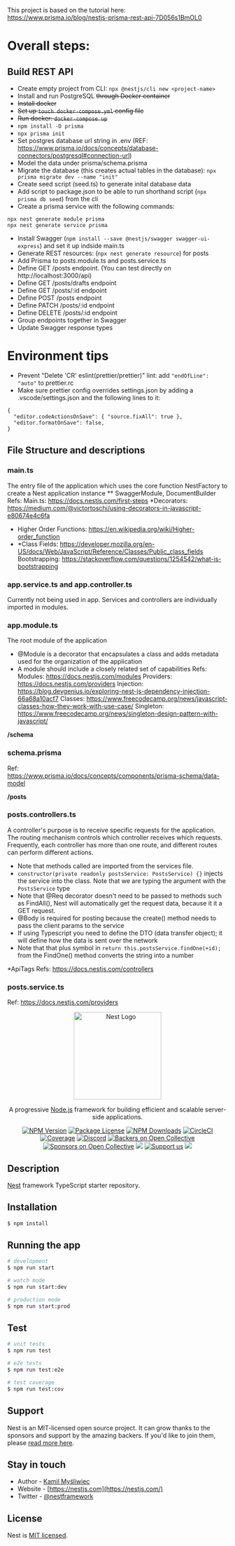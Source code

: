 This project is based on the tutorial here: https://www.prisma.io/blog/nestjs-prisma-rest-api-7D056s1BmOL0

# Overall steps:
## Build REST API
- Create empty project from CLI: `npx @nestjs/cli new <project-name>`
- Install and run PostgreSQL ~~through Docker container~~
- ~~Install docker~~
- ~~Set up `touch docker-compose.yml` config file~~
- ~~Run docker: `docker-compose up`~~
- `npm install -D prisma`
- `npx prisma init`
- Set postgres database url string in .env (REF: https://www.prisma.io/docs/concepts/database-connectors/postgresql#connection-url)
- Model the data under prisma/schema.prisma
- Migrate the database (this creates actual tables in the database): `npx prisma migrate dev --name "init"`
- Create seed script (seed.ts) to generate inital database data
- Add script to package.json to be able to run shorthand script (`npx prisma db seed`) from the cli
- Create a prisma service with the following commands:
```
npx nest generate module prisma
npx nest generate service prisma
```
- Install Swagger (`npm install --save @nestjs/swagger swagger-ui-express`) and set it up indside main.ts
- Generate REST resources: (`npx nest generate resource`) for posts
- Add Prisma to posts.module.ts and posts.service.ts
- Define GET /posts endpoint. (You can test directly on http://localhost:3000/api)
- Define GET /posts/drafts endpoint
- Define GET /posts/:id endpoint
- Define POST /posts endpoint
- Define PATCH /posts/:id endpoint
- Define DELETE /posts/:id endpoint
- Group endpoints together in Swagger
- Update Swagger response types




# Environment tips
- Prevent "Delete 'CR' eslint(prettier/prettier)" lint: add `"endOfLine": "auto"` to prettier.rc
- Make sure prettier config overrides settings.json by adding a .vscode/settings.json and the following lines to it:
```
{
  "editor.codeActionsOnSave": { "source.fixAll": true },
  "editor.formatOnSave": false,
} 
```

## File Structure and descriptions
### main.ts
The entry file of the application which uses the core function NestFactory to create a Nest application instance
** SwaggerModule, DocumentBuilder
Refs:
Main.ts: https://docs.nestjs.com/first-steps
*Decorators: https://medium.com/@victortoschi/using-decorators-in-javascript-e80674e4c6fa
  - Higher Order Functions: https://en.wikipedia.org/wiki/Higher-order_function
  - *Class Fields: https://developer.mozilla.org/en-US/docs/Web/JavaScript/Reference/Classes/Public_class_fields
Bootstrapping: https://stackoverflow.com/questions/1254542/what-is-bootstrapping

### app.service.ts and app.controller.ts
Currently not being used in app. Services and controllers are individually imported in modules.

### app.module.ts
The root module of the application
- @Module is a decorator that encapsulates a class and adds metadata used for the organization of the application
- A module should include a closely related set of capabilities
Refs: 
Modules: https://docs.nestjs.com/modules
Providers: https://docs.nestjs.com/providers
Injection: https://blog.devgenius.io/exploring-nest-js-dependency-injection-66a68a10acf7
Classes: https://www.freecodecamp.org/news/javascript-classes-how-they-work-with-use-case/
Singleton: https://www.freecodecamp.org/news/singleton-design-pattern-with-javascript/

**/schema**
### schema.prisma
Ref:  
https://www.prisma.io/docs/concepts/components/prisma-schema/data-model


**/posts**
### posts.controllers.ts
A controller's purpose is to receive specific requests for the application. The routing mechanism controls which controller receives which requests. Frequently, each controller has more than one route, and different routes can perform different actions.
- Note that methods called are imported from the services file.  
- `constructor(private readonly postsService: PostsService) {}` injects the service into the class. Note that we are typing the argument with the `PostsService` type  
- Note that @Req decorator doesn't need to be passed to methods such as FindAll(), Nest will automatically get the request data, because it it a GET request.
- @Body is required for posting because the create() method needs to pass the client params to the service
- If using Typescript you need to define the DTO (data transfer object); it will define how the data is sent over the network
- Note that that plus symbol in `return this.postsService.findOne(+id);` from the FindOne() method converts the string into a number

*ApiTags
Refs: https://docs.nestjs.com/controllers

### posts.service.ts
Ref: https://docs.nestjs.com/providers






<p align="center">
  <a href="http://nestjs.com/" target="blank"><img src="https://nestjs.com/img/logo-small.svg" width="200" alt="Nest Logo" /></a>
</p>

[circleci-image]: https://img.shields.io/circleci/build/github/nestjs/nest/master?token=abc123def456
[circleci-url]: https://circleci.com/gh/nestjs/nest

  <p align="center">A progressive <a href="http://nodejs.org" target="_blank">Node.js</a> framework for building efficient and scalable server-side applications.</p>
    <p align="center">
<a href="https://www.npmjs.com/~nestjscore" target="_blank"><img src="https://img.shields.io/npm/v/@nestjs/core.svg" alt="NPM Version" /></a>
<a href="https://www.npmjs.com/~nestjscore" target="_blank"><img src="https://img.shields.io/npm/l/@nestjs/core.svg" alt="Package License" /></a>
<a href="https://www.npmjs.com/~nestjscore" target="_blank"><img src="https://img.shields.io/npm/dm/@nestjs/common.svg" alt="NPM Downloads" /></a>
<a href="https://circleci.com/gh/nestjs/nest" target="_blank"><img src="https://img.shields.io/circleci/build/github/nestjs/nest/master" alt="CircleCI" /></a>
<a href="https://coveralls.io/github/nestjs/nest?branch=master" target="_blank"><img src="https://coveralls.io/repos/github/nestjs/nest/badge.svg?branch=master#9" alt="Coverage" /></a>
<a href="https://discord.gg/G7Qnnhy" target="_blank"><img src="https://img.shields.io/badge/discord-online-brightgreen.svg" alt="Discord"/></a>
<a href="https://opencollective.com/nest#backer" target="_blank"><img src="https://opencollective.com/nest/backers/badge.svg" alt="Backers on Open Collective" /></a>
<a href="https://opencollective.com/nest#sponsor" target="_blank"><img src="https://opencollective.com/nest/sponsors/badge.svg" alt="Sponsors on Open Collective" /></a>
  <a href="https://paypal.me/kamilmysliwiec" target="_blank"><img src="https://img.shields.io/badge/Donate-PayPal-ff3f59.svg"/></a>
    <a href="https://opencollective.com/nest#sponsor"  target="_blank"><img src="https://img.shields.io/badge/Support%20us-Open%20Collective-41B883.svg" alt="Support us"></a>
  <a href="https://twitter.com/nestframework" target="_blank"><img src="https://img.shields.io/twitter/follow/nestframework.svg?style=social&label=Follow"></a>
</p>
  <!--[![Backers on Open Collective](https://opencollective.com/nest/backers/badge.svg)](https://opencollective.com/nest#backer)
  [![Sponsors on Open Collective](https://opencollective.com/nest/sponsors/badge.svg)](https://opencollective.com/nest#sponsor)-->

## Description

[Nest](https://github.com/nestjs/nest) framework TypeScript starter repository.

## Installation

```bash
$ npm install
```

## Running the app

```bash
# development
$ npm run start

# watch mode
$ npm run start:dev

# production mode
$ npm run start:prod
```

## Test

```bash
# unit tests
$ npm run test

# e2e tests
$ npm run test:e2e

# test coverage
$ npm run test:cov
```

## Support

Nest is an MIT-licensed open source project. It can grow thanks to the sponsors and support by the amazing backers. If you'd like to join them, please [read more here](https://docs.nestjs.com/support).

## Stay in touch

- Author - [Kamil Myśliwiec](https://kamilmysliwiec.com)
- Website - [https://nestjs.com](https://nestjs.com/)
- Twitter - [@nestframework](https://twitter.com/nestframework)

## License

Nest is [MIT licensed](LICENSE).
